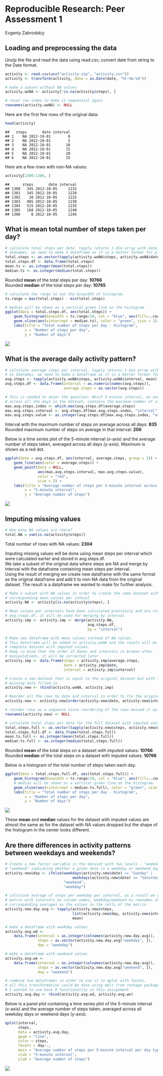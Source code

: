 # Reproducible Research: Peer Assessment 1
Evgeniy Zabrodskiy  



## Loading and preprocessing the data
Unzip the file and read the data using read.csv, convert date from string to the Date format.


```r
activity <- read.csv(unz("activity.zip", "activity.csv"))
activity <- transform(activity, date = as.Date(date, "%Y-%m-%d"))

# make a subset without NA values
activity.woNA <- activity[!is.na(activity$steps), ]

# reset row index to make it sequential again
rownames(activity.woNA) <- NULL
```

Here are the first few rows of the original data:

```r
head(activity)
```

```
##   steps       date interval
## 1    NA 2012-10-01        0
## 2    NA 2012-10-01        5
## 3    NA 2012-10-01       10
## 4    NA 2012-10-01       15
## 5    NA 2012-10-01       20
## 6    NA 2012-10-01       25
```
Here are a few rows with non-NA values:

```r
activity[1300:1306, ]
```

```
##      steps       date interval
## 1300   345 2012-10-05     1215
## 1301   345 2012-10-05     1220
## 1302    10 2012-10-05     1225
## 1303   485 2012-10-05     1230
## 1304   515 2012-10-05     1235
## 1305   168 2012-10-05     1240
## 1306     0 2012-10-05     1245
```

## What is mean total number of steps taken per day?

```r
# calculate total steps per date. tapply returns 1-dim array with date as 
# dimnames, we need to make a dataframe as it is a better format for plotting
total.steps <- as.vector(tapply(activity.woNA$steps, activity.woNA$date, sum))
total.steps.df <- data.frame(total.steps)
mean.ts <- as.integer(mean(total.steps))
median.ts <- as.integer(median(total.steps))
```

Rounded **mean** of the total steps per day: **10766**  
Rounded **median** of the total steps per day: **10765**    


```r
# calculate the range to set the binwidth of histogram 
ts.range = max(total.steps) - min(total.steps)

# median will be shown as a vertical green line on the histogram
ggplot(data = total.steps.df, aes(total.steps)) + 
    geom_histogram(binwidth = ts.range/10, col = "blue", aes(fill=..count..)) + 
    geom_vline(aes(xintercept = median.ts), color = "green", size = 1) +
    labs(title = "Total number of steps per day - histogram", 
         x = "Number of steps per day", 
         y = "Number of days")
```

![](PA1_template_files/figure-html/totals_hist-1.png) 

## What is the average daily activity pattern?

```r
# calculate average steps per interval. tapply returns 1-dim array with interval
# as dimnames, we need to make a dataframe as it is a better format for plotting
avg.steps <- tapply(activity.woNA$steps, activity.woNA$interval, mean)
avg.steps.df <- data.frame(interval = as.numeric(names(avg.steps)), 
                           average.steps = as.vector(avg.steps))

# This is needed to anser the question: Which 5-minute interval, on average 
# across all the days in the dataset, contains the maximum number of steps?
max.avg.steps.index <- which.max(avg.steps.df$average.steps)
max.avg.steps.interval <- avg.steps.df[max.avg.steps.index, "interval"]
max.avg.steps.value <- as.integer(avg.steps.df[max.avg.steps.index, "average.steps"])
```

Interval with the maximum number of steps on average across all days: **835**  
Rounded maximum number of steps on average in that interval: **206**  

Below is a time series plot of the 5-minute interval (x-axis) and the average number of steps taken, averaged across all days (y-axis). Maximum is shown as a red dot.


```r
ggplot(data = avg.steps.df, aes(interval, average.steps, group = 1)) +
    geom_line(aes(color = average.steps)) + 
    geom_point(data = NULL, 
               aes(max.avg.steps.interval, max.avg.steps.value), 
               color = "red", 
               size = 2) +
    labs(title = "Average number of steps per 5-minute interval across all days", 
         x = "5-minute interval", 
         y = "Average number of steps")
```

![](PA1_template_files/figure-html/averages_plot-1.png) 

## Imputing missing values

```r
# How many NA values are there?
total.NA = sum(is.na(activity$steps))
```

Total number of rows with NA values: **2304**

Imputing missing values will be done using mean steps per interval which were calculated earlier and stored in avg.steps.df.  
We take a subset of the original data where steps are NA and merge by interval with the dataframe containing mean steps per interval.  
Using the result of merging we create new dataframe with the same format as the original dataframe and add it to non-NA data from the original dataset. The result is a dataframe we wanted to make for further analysis.


```r
# Make a subset with NA values in order to create the same dataset with 
# corresponding mean values per inteval 
activity.NA <- activity[is.na(activity$steps), ]

# Mean values per intervals have been calculated previously and are stored in 
# avg.steps.df, it will be used for merging by interval
activity.imp <- activity.imp <- merge(activity.NA, 
                                      avg.steps.df, 
                                      by = "interval")

# Make new dataframe with mean values instead of NA values. 
# This dataframe will be added to activity.woNA and the result will be a 
# complete dataset with imputed values.
# Keep in mind that the order of dates and intervals is broken after 
# manipulations, it will be corrected later.
activity.imp <- data.frame(steps = activity.imp$average.steps, 
                           date = activity.imp$date, 
                           interval = activity.imp$interval)

# Create a new dataset that is equal to the original dataset but with the 
# missing data filled in. 
activity.new <- rbind(activity.woNA, activity.imp)

# Reorder all the rows by date and interval in order to fix the original order
activity.new <- activity.new[order(activity.new$date, activity.new$interval), ]

# reindex rows as a sequence since reordering of the rows messed it up
rownames(activity.new) <- NULL

# calculate total steps per date for the full dataset with imputed values. 
total.steps.full <- as.vector(tapply(activity.new$steps, activity.new$date, sum))
total.steps.full.df <- data.frame(total.steps.full)
mean.ts.full <- as.integer(mean(total.steps.full))
median.ts.full <- as.integer(median(total.steps.full))
```

Rounded **mean** of the total steps on a dataset with imputed values: **10766**  
Rounded **median** of the total steps on a dataset with imputed values: **10766**    

Below is a histogram of the total number of steps taken each day. 


```r
ggplot(data = total.steps.full.df, aes(total.steps.full)) + 
    geom_histogram(binwidth = ts.range/10, col = "blue", aes(fill=..count..)) + 
    # median will be shown as a vertical green line on the histogram.
    geom_vline(aes(xintercept = median.ts.full), color = "green", size = 1) +
    labs(title = "Total number of steps per day - histogram", 
         x = "Number of steps per day", 
         y = "Number of days")
```

![](PA1_template_files/figure-html/imputed_hist-1.png) 

These **mean** and **median** values for the dataset with imputed values are almost the same as for the dataset with NA values dropped but the shape of the histogram in the center looks different.

## Are there differences in activity patterns between weekdays and weekends?

```r
# Create a new factor variable in the dataset with two levels - "weekday" and 
# "weekend" indicating whether a given date is a weekday or weekend day
activity.new$day <- ifelse(weekdays(activity.new$date) == "Sunday" | 
                               weekdays(activity.new$date) == "Saturday",
                           "weekend",
                           "weekday")

# calculate average of steps per weekday per interval, as a result we get
# matrix with intervals as column names, weekday/weekend as rownames and
# corresponding averages as the values in the cells of the matrix
activity.new.day.avg <- tapply(activity.new$steps, 
                               list(activity.new$day, activity.new$interval),
                               mean)

# make a dataframe with weekday values
activity.avg.wd <- 
    data.frame(interval = as.integer(colnames(activity.new.day.avg)), 
               steps = as.vector(activity.new.day.avg["weekday", ]),
               day = "weekday")

# make a dataframe with weekend values
activity.avg.we <- 
    data.frame(interval = as.integer(colnames(activity.new.day.avg)), 
               steps = as.vector(activity.new.day.avg["weekend", ]),
               day = "weekend")

# combine two dataframes in order to use it in qplot with facets.
# all this transformation could be done using melt from reshape package but
# I wanted to use base R functionality in this assignment
activity.avg.day <- rbind(activity.avg.wd, activity.avg.we)
```

Below is a panel plot containing a time series plot of the 5-minute interval (x-axis) and the average number of steps taken, averaged across all weekday days or weekend days (y-axis).


```r
qplot(interval, 
      steps, 
      data = activity.avg.day, 
      geom = "line", 
      color = steps, 
      facets = day~.,
      main = "Average number of steps per 5-minute interval per day type",
      xlab = "5-munute interval",
      ylab = "Average number of steps")
```

![](PA1_template_files/figure-html/day_plot-1.png) 

